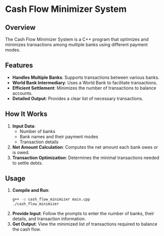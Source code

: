 # Cash Flow Minimizer System

## Overview

The Cash Flow Minimizer System is a C++ program that optimizes and minimizes transactions among multiple banks using different payment modes.

## Features

- **Handles Multiple Banks**: Supports transactions between various banks.
- **World Bank Intermediary**: Uses a World Bank to facilitate transactions.
- **Efficient Settlement**: Minimizes the number of transactions to balance accounts.
- **Detailed Output**: Provides a clear list of necessary transactions.

## How It Works

1. **Input Data**:
   - Number of banks
   - Bank names and their payment modes
   - Transaction details
2. **Net Amount Calculation**: Computes the net amount each bank owes or is owed.
3. **Transaction Optimization**: Determines the minimal transactions needed to settle debts.

## Usage

1. **Compile and Run**: 
    ```sh
    g++ -o cash_flow_minimizer main.cpp
    ./cash_flow_minimizer
    ```
2. **Provide Input**: Follow the prompts to enter the number of banks, their details, and transaction information.
3. **Get Output**: View the minimized list of transactions required to balance the cash flow.
